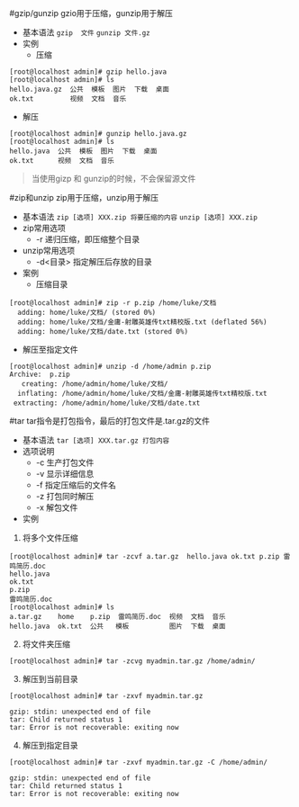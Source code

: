#gzip/gunzip
gzio用于压缩，gunzip用于解压
* 基本语法
`gzip  文件`
`gunzip 文件.gz`
* 实例
  * 压缩
```
[root@localhost admin]# gzip hello.java
[root@localhost admin]# ls
hello.java.gz  公共  模板  图片  下载  桌面
ok.txt         视频  文档  音乐

```
  * 解压
```
[root@localhost admin]# gunzip hello.java.gz
[root@localhost admin]# ls
hello.java  公共  模板  图片  下载  桌面
ok.txt      视频  文档  音乐
```
> 当使用gizp 和 gunzip的时候，不会保留源文件

#zip和unzip
zip用于压缩，unzip用于解压
* 基本语法
`zip [选项] XXX.zip 将要压缩的内容`
`unzip [选项] XXX.zip `
* zip常用选项
  * -r 递归压缩，即压缩整个目录
* unzip常用选项
  * -d<目录> 指定解压后存放的目录
* 案例
  * 压缩目录
```
[root@localhost admin]# zip -r p.zip /home/luke/文档
  adding: home/luke/文档/ (stored 0%)
  adding: home/luke/文档/金庸-射雕英雄传txt精校版.txt (deflated 56%)
  adding: home/luke/文档/date.txt (stored 0%)
```
* 解压至指定文件
```
[root@localhost admin]# unzip -d /home/admin p.zip
Archive:  p.zip
   creating: /home/admin/home/luke/文档/
  inflating: /home/admin/home/luke/文档/金庸-射雕英雄传txt精校版.txt  
 extracting: /home/admin/home/luke/文档/date.txt 
```
#tar
tar指令是打包指令，最后的打包文件是.tar.gz的文件
* 基本语法
`tar [选项] XXX.tar.gz 打包内容`
* 选项说明
  * -c  生产打包文件
  * -v  显示详细信息
  * -f  指定压缩后的文件名
  * -z  打包同时解压
  * -x  解包文件
* 实例
1. 将多个文件压缩
```
[root@localhost admin]# tar -zcvf a.tar.gz  hello.java ok.txt p.zip 雷 鸣简历.doc
hello.java
ok.txt
p.zip
雷鸣简历.doc
[root@localhost admin]# ls
a.tar.gz    home    p.zip  雷鸣简历.doc  视频  文档  音乐
hello.java  ok.txt  公共   模板          图片  下载  桌面

```
2. 将文件夹压缩
```
[root@localhost admin]# tar -zcvg myadmin.tar.gz /home/admin/
```
3. 解压到当前目录
```
[root@localhost admin]# tar -zxvf myadmin.tar.gz

gzip: stdin: unexpected end of file
tar: Child returned status 1
tar: Error is not recoverable: exiting now
```
4. 解压到指定目录
```
[root@localhost admin]# tar -zxvf myadmin.tar.gz -C /home/admin/

gzip: stdin: unexpected end of file
tar: Child returned status 1
tar: Error is not recoverable: exiting now
```
